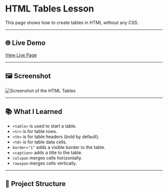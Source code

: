 # HTML Tables Lesson

This page shows how to create tables in HTML without any CSS.

---

## 🌐 Live Demo
[View Live Page](https://saintsamuelle.github.io/FRONTEND-LEARNING-PROGRESS/HTML/Layout-Semantics/Tables/tables.html)

---

## 🖼 Screenshot
![Screenshot of the HTML Tables](screenshot.png)

---

## 📚 What I Learned
- `<table>` is used to start a table.
- `<tr>` is for table rows.
- `<th>` is for table headers (bold by default).
- `<td>` is for table data cells.
- `border="1"` adds a visible border to the table.
- `<caption>` adds a title to the table.
- `colspan` merges cells horizontally.
- `rowspan` merges cells vertically.

---

## 📂 Project Structure
